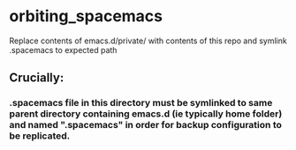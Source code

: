 # orbiting_spacemacs
Replace contents of emacs.d/private/ with contents of this repo and symlink .spacemacs to expected path


## Crucially: 
###  .spacemacs file in this directory must be symlinked to same parent directory containing emacs.d (ie typically home folder) and named ".spacemacs" in order for backup configuration to be replicated.
